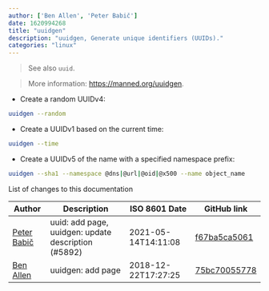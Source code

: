 ```yaml
---
author: ['Ben Allen', 'Peter Babič']
date: 1620994268
title: "uuidgen"
description: "uuidgen, Generate unique identifiers (UUIDs)."
categories: "linux"
---
```

> See also `uuid`.

> More information: <https://manned.org/uuidgen>.

- Create a random UUIDv4:

```bash
uuidgen --random
```

- Create a UUIDv1 based on the current time:

```bash
uuidgen --time
```

- Create a UUIDv5 of the name with a specified namespace prefix:

```bash
uuidgen --sha1 --namespace @dns|@url|@oid|@x500 --name object_name
```
List of changes to this documentation


Author | Description | ISO 8601 Date | GitHub link
------|-----|-----|-----
[Peter Babič](mailto:peter@babic.dev) | uuid: add page, uuidgen: update description (#5892) | 2021-05-14T14:11:08 | [f67ba5ca5061](https://github.com/tldr-pages/tldr/commit/f67ba5ca5061e5ee1b9a3e1617d6a51a81e0c189)
[Ben Allen](mailto:ben.allen@gmail.com) | uuidgen: add page | 2018-12-22T17:27:25 | [75bc70055778](https://github.com/tldr-pages/tldr/commit/75bc7005577896bbbd57178abc4f8423a38998ef)

